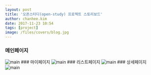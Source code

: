 ```yaml
---
layout: post
title: '오픈스터디(open-study) 프로젝트 스토리보드'
author: chanhee.kim
date: 2017-11-23 10:54
tags: [project]
image: /files/covers/blog.jpg
---
```


### 메인페이지
<img src="{{ site.baseurl }}/assets/images/main.PNG" alt="main">
### 마이페이지
<img src="{{ site.baseurl }}/assets/images/mypage.PNG" alt="main">
### 리스트페이지
<img src="{{ site.baseurl }}/assets/images/listpage.PNG" alt="main">
### 상세페이지
<img src="{{ site.baseurl }}/assets/images/detailpage.PNG" alt="main">
